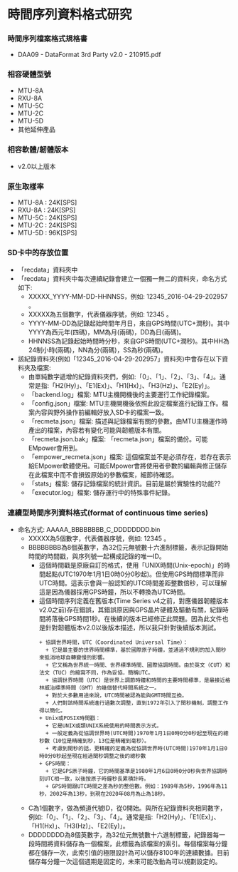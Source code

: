# 時間序列資料格式研究

### 時間序列檔案格式規格書
+ DAA09 - DataFormat 3rd Party v2.0 - 210915.pdf

### 相容硬體型號  
+ MTU-8A 
+ RXU-8A
+ MTU-5C
+ MTU-2C
+ MTU-5D
+ 其他延伸產品
  
### 相容軟體/韌體版本
+ v2.0以上版本

### 原生取樣率  
+ MTU-8A : 24K[SPS]
+ RXU-8A : 24K[SPS]
+ MTU-5C : 24K[SPS]
+ MTU-2C : 24K[SPS]
+ MTU-5D : 96K[SPS]

### SD卡中的存放位置
+ 「recdata」資料夾中
+ 「recdata」資料夾中每次連續紀錄會建立一個獨一無二的資料夾，命名方式如下:
  + XXXXX_YYYY-MM-DD-HHNNSS，例如: 12345_2016-04-29-202957 。
  + XXXXX為五個數字，代表儀器序號，例如: 12345 。
  + YYYY-MM-DD為記錄起始時間年月日，來自GPS時間(UTC+潤秒)。其中YYYY為西元年(四碼)，MM為月(兩碼)，DD為日(兩碼)。
  + HHNNSS為記錄起始時間時分秒，來自GPS時間(UTC+潤秒)。其中HH為24制小時(兩碼)，NN為分(兩碼)，SS為秒(兩碼)。  
+ 該紀錄資料夾(例如「12345_2016-04-29-202957」資料夾)中會存在以下資料夾及檔案:
  + 由單純數字遞增的紀錄資料夾們，例如:「0」、「1」、「2」、「3」、「4」。通常是指:「H2(Hy)」、「E1(Ex)」、「H1(Hx)」、「H3(Hz)」、「E2(Ey)」。
  + 「backend.log」檔案: MTU主機開機後的主要運行工作紀錄檔案。
  + 「config.json」檔案: MTU主機開機後依照此設定檔案進行紀錄工作。檔案內容與野外操作前編輯好放入SD卡的檔案一致。
  + 「recmeta.json」檔案: 描述與記錄檔案有關的參數。由MTU主機運作時產出的檔案，內容若有變化可能與韌體版本有關。
  + 「recmeta.json.bak」檔案: 「recmeta.json」檔案的備份。可能EMpower會用到。
  + 「empower_recmeta.json」檔案: 這個檔案並不是必須存在，若存在表示給EMpower軟體使用。可能EMpower會將使用者參數的編輯與修正儲存在此檔案中而不會損毀原始的參數檔案，細節待確認。
  + 「stats」檔案: 儲存記錄檔案的統計資訊。目前是屬於實驗性的功能??
  + 「executor.log」檔案: 儲存運行中的特殊事件紀錄。

### 連續型時間序列資料格式(format of continuous time series)
+ 命名方式: AAAAA_BBBBBBBB_C_DDDDDDDD.bin
  + XXXXX為5個數字，代表儀器序號，例如: 12345 。
  + BBBBBBBB為8個英數字，為32位元無號數十六進制標籤，表示記錄開始時間的時間戳，與序列號一起構成記錄的唯一ID。
    + 這個時間戳是原廠自訂的格式，使用「UNIX時間(Unix-epoch)」的時間起點(UTC1970年1月1日0時0分0秒起)。但使用GPS時間標準而非UTC時間。這表示會與一般認知的UTC時間差距整數倍秒，可以理解這是因為儀器採用GPS時鐘，所以不轉換為UTC時間。 
    + 這個時間序列定義在舊版本(Time Series v4之前，對應儀器韌體版本v2.0之前)存在錯誤，其錯誤原因與GPS晶片硬體及驅動有關，紀錄時間將落後GPS時間1秒。在後續的版本已經修正此問題。因為此文件也是針對韌體版本v2.0以後版本描述，所以我只針對後續版本測試。
      ```
      + 協調世界時間，UTC（Coordinated Universal Time）：
        + 它是最主要的世界時間標準，基於國際原子時鐘，並通過不規則的加入閏秒來抵消地球自轉變慢的影響。
        + 它又稱為世界統一時間、世界標準時間、國際協調時間。由於英文（CUT）和法文（TUC）的縮寫不同，作為妥協，簡稱UTC。
        + 協調世界時間（UTC）是世界上調節時鐘和時間的主要時間標準，是最接近格林威治標準時間（GMT）的幾個替代時間系統之一。
        + 對於大多數用途來說，UTC時間被認為能與GMT時間互換。
        + 人們對該時間系統進行過數次調整，直到1972年引入了閏秒機制，調整工作得以簡化。
      + Unix或POSIX時間戳：
        + 它是UNIX或類UNIX系統使用的時間表示方式。
        + 一般定義為從協調世界時(UTC時間)1970年1月1日0時0分0秒起至現在的總秒數（10位是精確到秒，13位是精確到毫秒）。
        + 考慮到閏秒的話，更精確的定義為從協調世界時(UTC時間)1970年1月1日0時0分0秒起至現在經過閏秒調整之後的總秒數
      + GPS時間：
        + 它是GPS原子時鐘，它的時間基準是1980年1月6日0時0分0秒與世界協調時刻UTC相一致，以後按原子時鐘秒長累積計時。
        + GPS時間跟UTC時間之差為秒的整倍數。例如：1989年為5秒，1996年為11秒，2002年為13秒，到現在2020年08月為止為18秒。
      ```
  + C為1個數字，做為頻道代號ID，從0開始。與所在紀錄資料夾相同數字，例如:「0」、「1」、「2」、「3」、「4」。通常是指:「H2(Hy)」、「E1(Ex)」、「H1(Hx)」、「H3(Hz)」、「E2(Ey)」。
  + DDDDDDDD為8個英數字，為32位元無號數十六進制標籤，紀錄器每一段時間將資料儲存為一個檔案，此標籤為該檔案的索引。每個檔案每分鐘都在儲存一次，此索引值的極限設計為可以儲存8100年的連續數據。目前儲存每分鐘一次這個週期是固定的，未來可能改動為可以規劃設定的。
  
